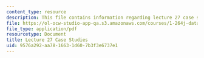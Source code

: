 ```yaml
---
content_type: resource
description: This file contains information regarding lecture 27 case studies.
file: https://ol-ocw-studio-app-qa.s3.amazonaws.com/courses/1-264j-database-internet-and-systems-integration-technologies-fall-2013/9576a292aa7816631d607b3f3e6737e1_MIT1_264JF13_L27_case.pdf
file_type: application/pdf
resourcetype: Document
title: Lecture 27 Case Studies
uid: 9576a292-aa78-1663-1d60-7b3f3e6737e1
---
```

